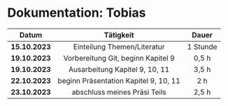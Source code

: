 # Dokumentation: Tobias 

|     Datum      |               Tätigkeit               |  Dauer   
|:--------------:|:-------------------------------------:|:--------:|
| **15.10.2023** |      Einteilung Themen/Literatur      | 1 Stunde |
| **19.10.2023** |  Vorbereitung Git, beginn Kapitel 9   |  0,5 h   | 
| **19.10.2023** |    Ausarbeitung Kapitel 9, 10, 11     |  3,5 h   |
| **22.10.2023** | beginn Präsentation Kapitel 9, 10, 11 |   2 h    |
| **23.10.2023** |     abschluss meines Präsi Teils      |  2,5 h   | 
